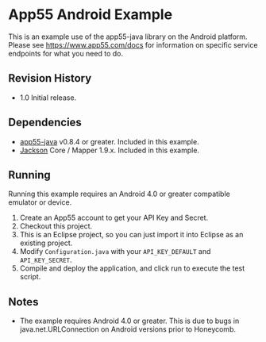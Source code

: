 App55 Android Example
=====================

This is an example use of the app55-java library on the Android platform. Please see https://www.app55.com/docs for information on specific service endpoints for what you need to do.

Revision History
----------------
* 1.0 Initial release.

Dependencies
------------
* [app55-java](https://github.com/app55/app55-java) v0.8.4 or greater. Included in this example.
* [Jackson](http://wiki.fasterxml.com/JacksonDownload) Core / Mapper 1.9.x. Included in this example.

Running
-------
Running this example requires an Android 4.0 or greater compatible emulator or device.

1. Create an App55 account to get your API Key and Secret.
2. Checkout this project.
3. This is an Eclipse project, so you can just import it into Eclipse as an existing project.
4. Modify `Configuration.java` with your `API_KEY_DEFAULT` and `API_KEY_SECRET`.
5. Compile and deploy the application, and click run to execute the test script.

Notes
-----
* The example requires Android 4.0 or greater. This is due to bugs in java.net.URLConnection on Android versions prior to Honeycomb.
